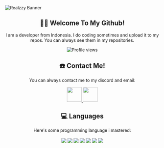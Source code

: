 <img align="center" src="https://raw.githubusercontent.com/then77/then77/main/REALZZY.jpg" alt="Realzzy Banner">
<h2></h2>

<h2 align="center">👋🏻 Welcome To My Github!</h2>

<p align="center">I am a developer from Indonesia. I do coding sometimes and upload it to my repos. You can always see them in my repositories.</p>
<p align="center"><img src="https://komarev.com/ghpvc/?username=then77&color=green" alt="Profile views"></p>

<h2 align="center">☎️ Contact Me!</h2>
<p align="center">You can always contact me to my discord and email:
<p align="center">
  <a href="https://discord.com/users/962658658070704148">
    <img src="https://img.icons8.com/sf-black-filled/128/818cf8/discord.png" width="48" height="48"/>
  </a>
  <a href="mailto:hello@therealzzy.xyz">
    <img src="https://img.icons8.com/3d-fluency/188/null/gmail.png" width="48" height="48"/>
  </a>
</p>

<h2 align="center">💻 Languages</h2>

<p align="center">Here's some programming language i mastered:</p>

<p align="center">
  <img align="center" src="https://progress-bar.dev/98?title=HTML5" />
  <img align="center" src="https://progress-bar.dev/95?title=CSS" />
  <img align="center" src="https://progress-bar.dev/95?title=Python" />
  <img align="center" src="https://progress-bar.dev/85?title=Javascript" />
  <img align="center" src="https://progress-bar.dev/75?title=PHP" />
  <img align="center" src="https://progress-bar.dev/50?title=Java" />
  <img align="center" src="https://progress-bar.dev/40?title=C%2B%2B" />
</p>
